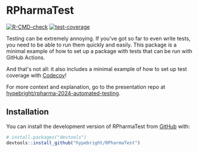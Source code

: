 
# RPharmaTest

<!-- badges: start -->
[![R-CMD-check](https://github.com/hypebright/RPharmaTest/actions/workflows/R-CMD-check.yaml/badge.svg)](https://github.com/hypebright/RPharmaTest/actions/workflows/R-CMD-check.yaml)
[![test-coverage](https://github.com/hypebright/RPharmaTest/actions/workflows/test-coverage.yaml/badge.svg)](https://github.com/hypebright/RPharmaTest/actions/workflows/test-coverage.yaml)
<!-- badges: end -->

Testing can be extremely annoying. If you've got so far to even write tests, you need to be able to run them quickly and easily. This package is a minimal example of how to set up a package with tests that can be run with GitHub Actions.

And that's not all: it also includes a minimal example of how to set up test coverage with [Codecov](https://codecov.io/)!

For more context and explanation, go to the presentation repo at [hypebright/rpharma-2024-automated-testing](https://github.com/hypebright/rpharma-2024-automated-testing).

## Installation

You can install the development version of RPharmaTest from [GitHub](https://github.com/) with:

``` r
# install.packages("devtools")
devtools::install_github("hypebright/RPharmaTest")
```

